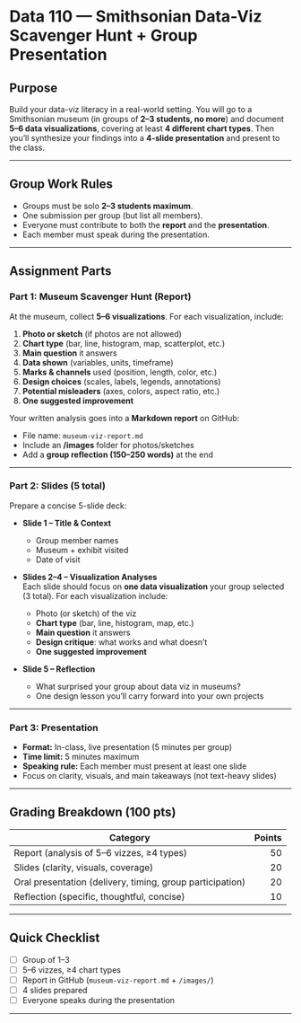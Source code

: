 # Data 110 — Smithsonian Data-Viz Scavenger Hunt + Group Presentation

## Purpose
Build your data-viz literacy in a real-world setting. You will go to a Smithsonian museum (in groups of **2–3 students, no more**) and document **5–6 data visualizations**, covering at least **4 different chart types**. Then you’ll synthesize your findings into a **4-slide presentation** and present to the class.

---

## Group Work Rules
- Groups must be  solo **2–3 students maximum**.  
- One submission per group (but list all members).  
- Everyone must contribute to both the **report** and the **presentation**.  
- Each member must speak during the presentation.  

---

## Assignment Parts

### Part 1: Museum Scavenger Hunt (Report)
At the museum, collect **5–6 visualizations**. For each visualization, include:
1. **Photo or sketch** (if photos are not allowed)  
2. **Chart type** (bar, line, histogram, map, scatterplot, etc.)  
3. **Main question** it answers  
4. **Data shown** (variables, units, timeframe)  
5. **Marks & channels** used (position, length, color, etc.)  
6. **Design choices** (scales, labels, legends, annotations)  
7. **Potential misleaders** (axes, colors, aspect ratio, etc.)  
8. **One suggested improvement**  

Your written analysis goes into a **Markdown report** on GitHub:
- File name: `museum-viz-report.md`  
- Include an **/images** folder for photos/sketches  
- Add a **group reflection (150–250 words)** at the end  

---

### Part 2: Slides (5 total)
Prepare a concise 5-slide deck:

- **Slide 1 – Title & Context**  
  - Group member names  
  - Museum + exhibit visited  
  - Date of visit  

- **Slides 2–4 – Visualization Analyses**  
  Each slide should focus on **one data visualization** your group selected (3 total). For each visualization include:  
  - Photo (or sketch) of the viz  
  - **Chart type** (bar, line, histogram, map, etc.)  
  - **Main question** it answers  
  - **Design critique**: what works and what doesn’t  
  - **One suggested improvement**  

- **Slide 5 – Reflection**  
  - What surprised your group about data viz in museums?  
  - One design lesson you’ll carry forward into your own projects  


---

### Part 3: Presentation
- **Format:** In-class, live presentation (5 minutes per group)  
- **Time limit:** 5 minutes maximum  
- **Speaking rule:** Each member must present at least one slide  
- Focus on clarity, visuals, and main takeaways (not text-heavy slides)  

---

## Grading Breakdown (100 pts)
| Category | Points |
|----------|-------:|
| Report (analysis of 5–6 vizzes, ≥4 types) | 50 |
| Slides (clarity, visuals, coverage) | 20 |
| Oral presentation (delivery, timing, group participation) | 20 |
| Reflection (specific, thoughtful, concise) | 10 |

---

## Quick Checklist
- [ ] Group of 1–3  
- [ ] 5–6 vizzes, ≥4 chart types  
- [ ] Report in GitHub (`museum-viz-report.md` + `/images/`)  
- [ ] 4 slides prepared  
- [ ] Everyone speaks during the presentation  

---
